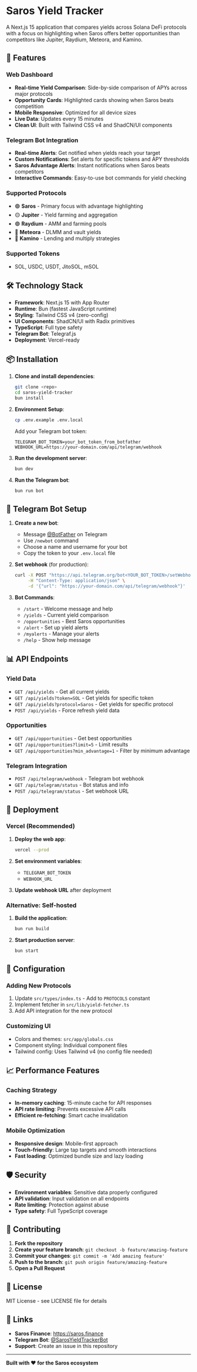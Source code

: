 # Saros Yield Tracker

A Next.js 15 application that compares yields across Solana DeFi protocols with a focus on highlighting when Saros offers better opportunities than competitors like Jupiter, Raydium, Meteora, and Kamino.

## 🚀 Features

### Web Dashboard
- **Real-time Yield Comparison**: Side-by-side comparison of APYs across major protocols
- **Opportunity Cards**: Highlighted cards showing when Saros beats competition
- **Mobile Responsive**: Optimized for all device sizes
- **Live Data**: Updates every 15 minutes
- **Clean UI**: Built with Tailwind CSS v4 and ShadCN/UI components

### Telegram Bot Integration
- **Real-time Alerts**: Get notified when yields reach your target
- **Custom Notifications**: Set alerts for specific tokens and APY thresholds
- **Saros Advantage Alerts**: Instant notifications when Saros beats competitors
- **Interactive Commands**: Easy-to-use bot commands for yield checking

### Supported Protocols
- 🟢 **Saros** - Primary focus with advantage highlighting
- 🟡 **Jupiter** - Yield farming and aggregation
- 🟣 **Raydium** - AMM and farming pools
- 🔵 **Meteora** - DLMM and vault yields
- 🔴 **Kamino** - Lending and multiply strategies

### Supported Tokens
- SOL, USDC, USDT, JitoSOL, mSOL

## 🛠️ Technology Stack

- **Framework**: Next.js 15 with App Router
- **Runtime**: Bun (fastest JavaScript runtime)
- **Styling**: Tailwind CSS v4 (zero-config)
- **UI Components**: ShadCN/UI with Radix primitives
- **TypeScript**: Full type safety
- **Telegram Bot**: Telegraf.js
- **Deployment**: Vercel-ready

## 📦 Installation

1. **Clone and install dependencies**:
   ```bash
   git clone <repo>
   cd saros-yield-tracker
   bun install
   ```

2. **Environment Setup**:
   ```bash
   cp .env.example .env.local
   ```
   
   Add your Telegram bot token:
   ```env
   TELEGRAM_BOT_TOKEN=your_bot_token_from_botfather
   WEBHOOK_URL=https://your-domain.com/api/telegram/webhook
   ```

3. **Run the development server**:
   ```bash
   bun dev
   ```

4. **Run the Telegram bot**:
   ```bash
   bun run bot
   ```

## 🤖 Telegram Bot Setup

1. **Create a new bot**:
   - Message [@BotFather](https://t.me/botfather) on Telegram
   - Use `/newbot` command
   - Choose a name and username for your bot
   - Copy the token to your `.env.local` file

2. **Set webhook** (for production):
   ```bash
   curl -X POST "https://api.telegram.org/bot<YOUR_BOT_TOKEN>/setWebhook" \
        -H "Content-Type: application/json" \
        -d '{"url": "https://your-domain.com/api/telegram/webhook"}'
   ```

3. **Bot Commands**:
   - `/start` - Welcome message and help
   - `/yields` - Current yield comparison
   - `/opportunities` - Best Saros opportunities
   - `/alert` - Set up yield alerts
   - `/myalerts` - Manage your alerts
   - `/help` - Show help message

## 📊 API Endpoints

### Yield Data
- `GET /api/yields` - Get all current yields
- `GET /api/yields?token=SOL` - Get yields for specific token
- `GET /api/yields?protocol=Saros` - Get yields for specific protocol
- `POST /api/yields` - Force refresh yield data

### Opportunities
- `GET /api/opportunities` - Get best opportunities
- `GET /api/opportunities?limit=5` - Limit results
- `GET /api/opportunities?min_advantage=1` - Filter by minimum advantage

### Telegram Integration
- `POST /api/telegram/webhook` - Telegram bot webhook
- `GET /api/telegram/status` - Bot status and info
- `POST /api/telegram/status` - Set webhook URL

## 🚀 Deployment

### Vercel (Recommended)
1. **Deploy the web app**:
   ```bash
   vercel --prod
   ```

2. **Set environment variables**:
   - `TELEGRAM_BOT_TOKEN`
   - `WEBHOOK_URL`

3. **Update webhook URL** after deployment

### Alternative: Self-hosted
1. **Build the application**:
   ```bash
   bun run build
   ```

2. **Start production server**:
   ```bash
   bun start
   ```

## 🔧 Configuration

### Adding New Protocols
1. Update `src/types/index.ts` - Add to `PROTOCOLS` constant
2. Implement fetcher in `src/lib/yield-fetcher.ts`
3. Add API integration for the new protocol

### Customizing UI
- Colors and themes: `src/app/globals.css`
- Component styling: Individual component files
- Tailwind config: Uses Tailwind v4 (no config file needed)

## 📈 Performance Features

### Caching Strategy
- **In-memory caching**: 15-minute cache for API responses
- **API rate limiting**: Prevents excessive API calls
- **Efficient re-fetching**: Smart cache invalidation

### Mobile Optimization
- **Responsive design**: Mobile-first approach
- **Touch-friendly**: Large tap targets and smooth interactions
- **Fast loading**: Optimized bundle size and lazy loading

## 🛡️ Security

- **Environment variables**: Sensitive data properly configured
- **API validation**: Input validation on all endpoints
- **Rate limiting**: Protection against abuse
- **Type safety**: Full TypeScript coverage

## 🤝 Contributing

1. **Fork the repository**
2. **Create your feature branch**: `git checkout -b feature/amazing-feature`
3. **Commit your changes**: `git commit -m 'Add amazing feature'`
4. **Push to the branch**: `git push origin feature/amazing-feature`
5. **Open a Pull Request**

## 📄 License

MIT License - see LICENSE file for details

## 🔗 Links

- **Saros Finance**: https://saros.finance
- **Telegram Bot**: [@SarosYieldTrackerBot](https://t.me/SarosYieldTrackerBot)
- **Support**: Create an issue in this repository

---

**Built with ❤️ for the Saros ecosystem**
